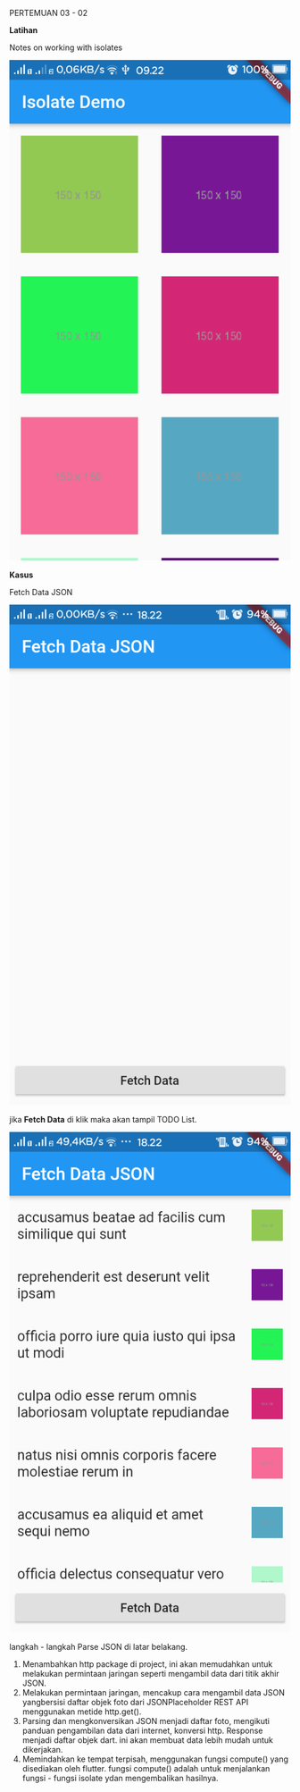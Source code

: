PERTEMUAN 03 - 02

__Latihan__

Notes on working with isolates

![image 1](https://github.com/nununganggriani/praxis-academy/blob/master/Novice/03-02/1.png)

__Kasus__

Fetch Data JSON

![image 2](https://github.com/nununganggriani/praxis-academy/blob/master/Novice/03-02/2.png)

jika __Fetch Data__ di klik maka akan tampil TODO List.

![image 3](https://github.com/nununganggriani/praxis-academy/blob/master/Novice/03-02/3.png)

langkah - langkah Parse JSON di latar belakang.
1. Menambahkan http package di project, ini akan memudahkan untuk melakukan permintaan jaringan seperti mengambil data dari titik akhir JSON.
2. Melakukan permintaan jaringan, mencakup cara mengambil data JSON yangbersisi daftar objek foto dari JSONPlaceholder REST API menggunakan metide http.get().
3. Parsing dan mengkonversikan JSON menjadi daftar foto, mengikuti panduan pengambilan data dari internet, konversi http. Response menjadi daftar objek dart. ini akan membuat data lebih mudah untuk dikerjakan.
4. Memindahkan ke tempat terpisah, menggunakan fungsi compute() yang disediakan oleh flutter. fungsi compute() adalah untuk menjalankan fungsi - fungsi isolate ydan mengembalikan hasilnya.